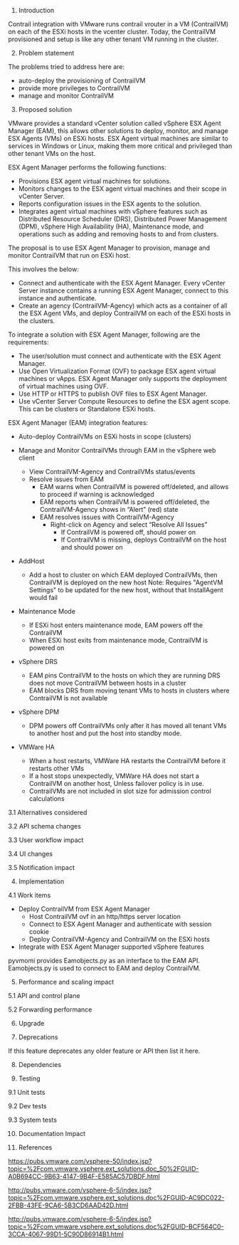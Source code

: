 1. Introduction

Contrail integration with VMware runs contrail vrouter in a VM (ContrailVM) on 
each of the ESXi hosts in the vcenter cluster. Today, the ContrailVM provisioned 
and setup is like any other tenant VM running in the cluster.

2. Problem statement

The problems tried to address here are:
* auto-deploy the provisioning of ContrailVM
* provide more privileges to ContrailVM 
* manage and monitor ContrailVM

3. Proposed solution

VMware provides a standard vCenter solution called vSphere ESX Agent Manager (EAM),
this allows other solutions to deploy, monitor, and manage ESX Agents (VMs) on ESXi hosts.
ESX Agent virtual machines are similar to services in Windows or Linux, making them more
critical and privileged than other tenant VMs on the host.

ESX Agent Manager performs the following functions:
* Provisions ESX agent virtual machines for solutions.
* Monitors changes to the ESX agent virtual machines and their scope in vCenter Server.
* Reports configuration issues in the ESX agents to the solution.
* Integrates agent virtual machines with vSphere features such as Distributed Resource Scheduler (DRS),
  Distributed Power Management (DPM), vSphere High Availability (HA), Maintenance mode, 
  and operations such as adding and removing hosts to and from clusters.

The proposal is to use ESX Agent Manager to provision, manage and monitor ContrailVM that 
run on ESXi host. 

This involves the below:
* Connect and authenticate with the ESX Agent Manager. Every vCenter Server instance contains 
  a running ESX Agent Manager, connect to this instance and authenticate.
* Create an agency (ContrailVM-Agency) which acts as a container of all the ESX Agent VMs,
  and deploy ContrailVM on each of the ESXi hosts in the clusters.

To integrate a solution with ESX Agent Manager, following are the requirements:
* The user/solution must connect and authenticate with the ESX Agent Manager.
* Use Open Virtualization Format (OVF) to package ESX agent virtual machines or vApps. 
  ESX Agent Manager only supports the deployment of virtual machines using OVF.
* Use HTTP or HTTPS to publish OVF files to ESX Agent Manager.
* Use vCenter Server Compute Resources to define the ESX agent scope. 
  This can be clusters or Standalone ESXi hosts.

ESX Agent Manager (EAM) integration features:
- Auto-deploy ContrailVMs on ESXi hosts in scope (clusters)

- Manage and Monitor ContrailVMs through EAM in the vSphere web client
   - View ContrailVM-Agency and ContrailVMs status/events
   - Resolve issues from EAM
      - EAM warns when ContrailVM is powered off/deleted, and allows to proceed if warning is acknowledged
      - EAM reports when ContrailVM is powered off/deleted, the ContrailVM-Agency shows in “Alert” (red) state
      - EAM resolves issues with ContrailVM-Agency
         - Right-click on Agency and select “Resolve All Issues”
            - If ContrailVM is powered off, should power on
            - If ContrailVM is missing, deploys ContrailVM on the host and should power on                                            

- AddHost
  - Add a host to cluster on which EAM deployed ContrailVMs, then ContrailVM is deployed on the new host
    Note: Requires "AgentVM Settings" to be updated for the new host, without that InstallAgent would fail
   
- Maintenance Mode
  - If ESXi host enters maintenance mode, EAM powers off the ContrailVM
  - When ESXi host exits from maintenance mode, ContrailVM is powered on

- vSphere DRS
  - EAM pins ContrailVM to the hosts on which they are running
    DRS does not move ContrailVM between hosts in a cluster
  - EAM blocks DRS from moving tenant VMs to hosts in clusters where ContrailVM is not available

- vSphere DPM
  - DPM powers off ContrailVMs only after it has moved all tenant VMs to another host and put the host
    into standby mode.

- VMWare HA
  - When a host restarts, VMWare HA restarts the ContrailVM before it restarts other VMs
  - If a host stops unexpectedly, VMWare HA does not start a ContrailVM on another host,
    Unless failover policy is in use.
  - ContrailVMs are not included in slot size for admission control calculations

3.1 Alternatives considered

3.2 API schema changes

3.3 User workflow impact

3.4 UI changes

3.5 Notification impact

4. Implementation

4.1 Work items

- Deploy ContrailVM from ESX Agent Manager
  - Host ContrailVM ovf in an http/https server location
  - Connect to ESX Agent Manager and authenticate with session cookie
  - Deploy ContrailVM-Agency and ContrailVM on the ESXi hosts
- Integrate with ESX Agent Manager supported vSphere features

pyvmomi provides Eamobjects.py as an interface to the EAM API.
Eamobjects.py is used to connect to EAM and deploy ContrailVM.

5. Performance and scaling impact

5.1 API and control plane

5.2 Forwarding performance

6. Upgrade

7. Deprecations

If this feature deprecates any older feature or API then list it here.

8. Dependencies

9. Testing

9.1 Unit tests

9.2 Dev tests

9.3 System tests

10. Documentation Impact

11. References

https://pubs.vmware.com/vsphere-50/index.jsp?topic=%2Fcom.vmware.vsphere.ext_solutions.doc_50%2FGUID-A0B694CC-9B63-4147-9B4F-E585AC57DBDF.html

http://pubs.vmware.com/vsphere-6-5/index.jsp?topic=%2Fcom.vmware.vsphere.ext_solutions.doc%2FGUID-AC9DC022-2FBB-43FE-9CA6-5B3CD6AAD42D.html

http://pubs.vmware.com/vsphere-6-5/index.jsp?topic=%2Fcom.vmware.vsphere.ext_solutions.doc%2FGUID-BCF564C0-3CCA-4067-99D1-5C90D86914B1.html
